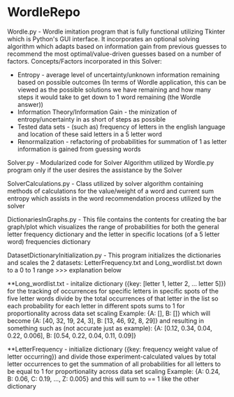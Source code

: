 # WordleRepo

Wordle.py - Wordle imitation program that is fully functional utilizing Tkinter which is Python's GUI interface.
It incorporates an optional solving algorithm which adapts based on information gain from previous guesses
to recommend the most optimal/value-driven guesses based on a number of factors.
Concepts/Factors incorporated in this Solver: 
- Entropy - average level of uncertainty/unknown information remaining based on possible outcomes
  (In terms of Wordle application, this can be viewed as the possible solutions we have remaining and how many steps
  it would take to get down to 1 word remaining (the Wordle answer))
- Information Theory/Information Gain - the minization of entropy/uncertainty in as short of steps as possible
- Tested data sets - (such as) frequency of letters in the english language and location of these said letters in a 5 letter word
- Renormalization - refactoring of probabilities for summation of 1 as letter information is gained from guessing words

Solver.py - Modularized code for Solver Algorithm utilized by Wordle.py program only if the user desires the assistance by the Solver

SolverCalculations.py -  Class utilized by solver algorithm containing methods of calculations for the value/weight of a word and current sum entropy which assists
in the word recommendation process utilized by the solver

DictionariesInGraphs.py - This file contains the contents for creating the bar graph/plot which visualizes the range of 
probabilities for both the general letter frequency dictionary and the letter in specific locations (of a 5 letter word)
frequencies dictionary 

DatasetDictionaryInitialization.py - This program initializes the dictionaries and scales the 2 datasets: LetterFrequency.txt and Long_wordlist.txt down to a 0 to
1 range >>> explanation below 

  **Long_wordlist.txt - initalize dictionary ({key: [letter 1, letter 2, ... letter 5]}) for
  the tracking of occurrences for specific letters in specific spots of the five letter words 
  divide by the total occurrences of that letter in the list so each probability
  for each letter in different spots sums to 1 for proportionality across data set scaling
  Example: {A: [], B: []} which will become {A: [40, 32, 19, 24, 3], B: [13, 46, 92, 8, 29]}
  and resulting in something such as (not accurate just as example): 
  {A: [0.12, 0.34, 0.04, 0.22, 0.006], B: [0.54, 0.22, 0.04, 0.11, 0.09]}

  **LetterFrequency - initialize dictionary ({key: frequency weight value of letter occurring})
  and divide those experiment-calculated values by total letter occurrences to get the summation of all 
  probabilities for all letters to be equal to 1 for proportionality across data set scaling
  Example: {A: 0.24, B: 0.06, C: 0.19, ..., Z: 0.005} and this will sum to == 1 like the other dictionary

